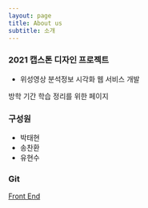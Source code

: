 ```yaml
---
layout: page
title: About us
subtitle: 소개
---
```


### 2021 캡스톤 디자인 프로젝트
- 위성영상 분석정보 시각화 웹 서비스 개발

방학 기간 학습 정리를 위한 페이지

### 구성원
- 박태현
- 송찬환
- 유현수

### Git

[Front End](https://github.com/2021-jirijo/SatelliteVisualization)
